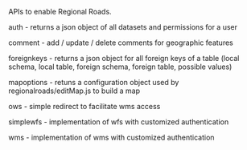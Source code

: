 APIs to enable Regional Roads.

auth - returns a json object of all datasets and permissions for a user

comment - add / update / delete comments for geographic features

foreignkeys - returns a json object for all foreign keys of a table (local schema, local table, foreign schema, foreign table, possible values)

mapoptions - retuns a configuration object used by regionalroads/editMap.js to build a map

ows - simple redirect to facilitate wms access

simplewfs - implementation of wfs with customized authentication

wms - implementation of wms with customized authentication